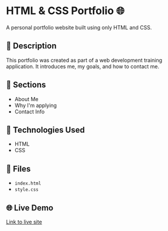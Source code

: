 # HTML & CSS Portfolio 🌐

A personal portfolio website built using only HTML and CSS.

## 📌 Description
This portfolio was created as part of a web development training application. It introduces me, my goals, and how to contact me.

## 🧠 Sections
- About Me
- Why I'm applying
- Contact Info

## 🔧 Technologies Used
- HTML
- CSS

## 📁 Files
- `index.html`
- `style.css`

## 🌐 Live Demo
[Link to live site](https://yourusername.github.io/js-projects/4_html-css-portfolio/)
